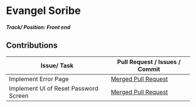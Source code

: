 # Evangel Soribe

 ##### Track/ Position: Front end 

## Contributions

| Issue/ Task       | Pull Request / Issues / Commit                                          |
| ----------------- | ----------------------------------------------------------------------- |
Implement Error Page | [Merged Pull Request](https://github.com/zuri-training/AuthWiki_Team9/pull/52)
| Implement UI of Reset Password Screen| [Merged Pull Request](https://github.com/zuri-training/AuthWiki_Team9/pull/120)

